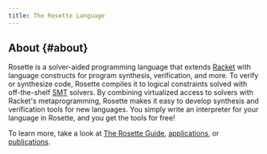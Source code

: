```yaml
---
title: The Rosette Language
---
```


## About {#about}

Rosette is a solver-aided programming language that extends
[Racket](http://racket-lang.org/) with language constructs for program
synthesis, verification, and more. To verify or synthesize code,
Rosette compiles it to logical constraints solved with
off-the-shelf [SMT](http://smtlib.cs.uiowa.edu) solvers. By combining
virtualized access to solvers with Racket's metaprogramming, Rosette
makes it easy to develop synthesis and verification tools for new
languages.  You simply write an interpreter for your language in
Rosette, and you get the tools for free!

To learn more, take a look at [The Rosette Guide]({{site.doc_dir}}/index.html),
[applications](apps.html), or [publications]({{site.doc_dir}}/refs.html).


